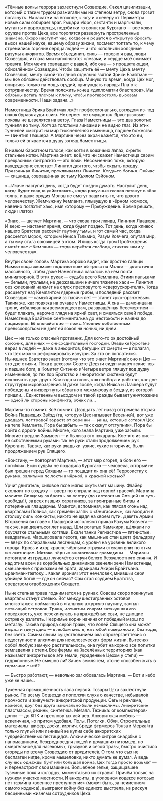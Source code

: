 «Тёмные волны террора захлестнули Созвездие. Факел цивилизации, который с таким трудом разжигали мы на степном ветру, снова грозит погаснуть. На закате и на восходе, к югу и к северу от Периметра новые силы собирает враг. Рыцари Моря, сектанты и маргиналы, мутанты и вырожденцы, недобитки из воинства Куроганэ — все копят оружие против Цеха, все торопятся развернуть простреленные знамёна. Скоро наступит час, когда они решатся в открытую бросить вызов нашей науке, нашему образу жизни, посмеют топтать то, к чему стремились горячие сердца людей — и что исполнили холодные разумы анкоритов. Время объединить силы — говорю я вам, люди Созвездия, и глаза мои наполняются слезами, и сердце моё сжимает тревога. Моя мечта совпадает с вашей, ибо она — о процветающем, обновлённом Созвездии. Чтобы защитить её — мечту Цеха, мечту Созвездия, мечту какой-то одной отдельно взятой Эрики Брайтман — мы все обязаны действовать сообща. Минуло то время, когда Цех мог, опираясь только на мощь орудий, принуждать народы Плато к сотрудничеству. Время положить конец «дипломатии бластеров». Мы обязаны встать плечом к плечу, чтобы противостоять вызовам современности. Наши задачи...»

Наместница Эрика Брайтман лжёт профессионально, взглядом из-под очков буравя аудиторию. Не сереет, не смущается. Ярко-розовые локоны не шевелятся на ветру. Глаза Наместницы — это два золотых туннеля во тьму. Хотя за толстыми линзами и не видно глаз. Из этих туннелей смотрит на мир тысячелетняя изменница, падшее божество — Линнтил Лаашера. А Мартине через экран кажется, что это ей, только ей впивается в душу взгляд Наместницы.

В низком бархатном голосе, как когти в кошачьих лапах, скрыты стальные нотки. Мартина знает: всё, что ни скажет Наместница своим прекрасным контральто — это ложь. Несомненная ложь, которую каждодневно сплетает Линнтил для того, чтобы скрыть правду. Презренная Линнтил, проклинаемая Линнтил. Когда-то богиня. Сейчас — хищница, совращённая во тьму Къялом Сэйоном.

«...Иначе наступит день, когда будет поздно думать. Наступит день, когда будет поздно действовать, когда разумные голоса потонут в рёве толпы, и даже орудия Мэлвы не смогут защитить то, что дорого человечеству. Жемчужину Кемланта, плывущую в чёрном космосе, навечно поглотит хаос, имя которому — Пробуждение. Время решать, люди Плато!»

«Знаю, — шепчет Мартина, — что слова твои лживы, Линнтил Лаашера. И верю — настанет время, когда будет поздно. Тот день, когда клинок нашего Братства рассечёт паутину тьмы, и тот самый час, когда рассеется морок, которым Иниса Тальмио, Разум Ковчега, опутал мир, а ты ему стала союзницей в этом. И лишь когда гром Пробуждения сметёт вас с Кемланта — тогда вернётся свобода, отнятая вами у человечества».

Внутри своей головы Мартина хорошо видит, как яростно пальцы Наместницы сжимают подлокотники её трона на Мэлве — достаточно массивного, чтобы даже Наместница казалась на нём почти миниатюрной. В этих руках — судьба всего Кемланта. Этими пальцами — белыми, пухлыми, не державшими ничего тяжелее хаси — Линнтил без колебаний нажмёт на спуск пресловутого «сверхускорителя». Тогда расцветут над Кемлантом ядерные грибы, и последний рассвет Созвездия — самый яркий за тысячи лет — станет ярко-оранжевым. Таким же, как повязка на рукаве у Наместницы. А она — демоница на троне, избалованная всемогуществом, развращённая бессмертием — будет плакать, нарочно глядя на яркий свет, и смеяться своей победе. Наместница Брайтман сентиментальна до жестокости и наивна до лицемерия. Её спокойствие — ложь. Упоение собственным превосходством не даёт ей покоя ни ночью, ни днём.

Цех — не только опасный противник. Для кого-то он достойный союзник, для иных — снисходительный господин. Владыка Куроганэ верил в людей — даже в анкоритов, бегущих от смерти — и полагал, что Цех можно реформировать изнутри. За это он поплатился. Нынешнее Братство знает (потому что это знает Мартина): оно и Цех — это две стихии. Пока в цеховом Совете Девяти сидят маарунгские псы и падшие боги, а Комитет Ситэнно и Четыре ветра пляшут под дудку изменников, до тех пор Братство и анкоритская система будут исключать друг друга. Как вода и огонь, как свобода и рабство, как две структуры мировоззрения. И даже после, когда Иниса и Лаашера будут побеждены и низвергнуты обратно в межмировую бездну, из которой пришли… Единственным выходом из такой вражды бывает уничтожение — одной ли стороны конфликта, обеих ли…

Мартина-то помнит. Всё помнит. Двадцать лет назад отгремела вторая Война Падающих Звёзд (та, которую Цех называет Весенней), вот уже двадцать лет травой зарастают воронки — раны, которые оставил Цех на теле Кемланта. Пора бы забыть — так скажут отступники. Пора бы сойти с дороги войны. Многие, кого знала Мартина, уже забыли. Многие предали Замысел — и были за это покараны. Кое-кто из них — её собственными руками: так её руки стали продолжением рук Куроганэ. Так же, как руки владыки, узкие, сухие и горячие, были продолжением рук Спящего.

«Воистину, — повторяет Мартина, — этот мир сгорел, а боги его — погибли». Если судьба не пощадила Куроганэ — человека, который не был грешен перед Спящим — то пощадит ли она её? Террористку с руками, залитыми по локти и чёрной, и красной кровью?

Урчит двигатель, силовое поле мягко окутывает машину. Флайер скользит по воздуху — вверх по спирали над горной трассой. Мартина молится Спящему за брата и за сестру (да наставит их Спящий на путь свободы!), за всех павших соратников, за проигранные битвы и потерянные плацдармы. Молится, вспоминая, как плясал огонь над кварталами Полиса, как гремели залпы с «Онигасимы», как входили в столицу силы Конкисты, никого не щадя на своём пути. Девять Армий Вторжения во главе с Лаашерой исполняют приказ Разума Ковчега — так же, как девятьсот лет назад. Шли рогатые Камакири, щёлкали по брусчатке стальными когтями. Ехали танки Регнасгира — пятнистые, квадратные. Маршировала пехота, как мышиные стаи цвета фельдграу — вверх по спиральным лестницам, с уровня на уровень великого города. Кровь и ихор красно-чёрными струями стекали вниз по этим же лестницам. Матово-чёрные многоглазые громадины — Морионы — исторгали из грудных лучемётов струи белого безжалостного сияния. И над этим всем из корабельных динамиков звенели речи Наместницы, смешанные с приказами её брата, адмирала Акиры Брайтмана. Брайтман-тэйтоку… Какая ирония! Этот нечеловек, мнивший себя убийцей богов — где он сейчас? Сам стал орудием Братства, средством освобождения Спящего.

Ныне степная трава поднимается на руинах. Совсем скоро покинутые кварталы станут степью. Вот между шестигранных остовов многоэтажек, пойманный в стальную ажурную паутину, застыл летающий островок. Трава, мохнатым ковром затянувшая его поверхность, уже перекинулась на враждебные сваи, не дающие островку взлететь. Незримые корни начинают победный марш по металлу. Такова природа серой травы, что волей Спящего она может вырасти где угодно — в любом месте, на любой поверхности, без воды, без света. Самим своим существованием она опровергает тезис о недоступности алхимии для нечеловеческих форм жизни. Вытесняя собой любую земную растительность, она губит на корню все попытки земледелия в степи. Все фермы на Заселённых территориях (как называют анкориты все эти земли, украденные Цехом у степи) — гидропонные. Не смешно ли? Зачем земля тем, кто не способен жить в гармонии с ней?





— Быстро работают, — невольно залюбовалась Мартина. — Вот и небо уже не наше...



Туземная промышленность пала первой. Товары Цеха захлестнули рынок. По всему Созвездию поползли слухи о качестве, небывалой прочности и живучести анкоритской продукции. Сеть и реклама, кажется, друг без друга изначально были немыслимы. Анкоритские пластмассы, резины, синтетика. Металл. Техника: от компьютеров-дэнно — до КПК и пресловутых кэйтаев. Анкоритская мебель — аскетичная, но притом удобная. Полы. Потолки. Обои. Строительные материалы: шифер, доски, кирпич. Среди фермеров Тэнза и Меркайта только глупый или ленивый не купил себе анкоритских чудодейственных пестицидов. Алхимическое хитрое снадобье с наномашинами, безвредное для людей и домашних питомцев, но смертельное для насекомых, грызунов и серой травы, быстро очистило огороды по всему Созвездию от вредителей. О том, что сыр не бесплатен нигде, кроме мышеловки, никто думать не думал. А ведь случись однажды бунт или большая война, Цех тогда просто возьмёт — и перенастроит свои машинки. Волшебное зелье, защищавшее туземные поля и колодцы, моментально их отравит. Причём только на нужном участке местности. И анкориты, в уголовном кодексе которых нет термина «военное преступление» (может быть, за неимением самого кодекса), выиграют войну без единого выстрела, не рискуя бесценными жизнями сотрудников Цеха.
